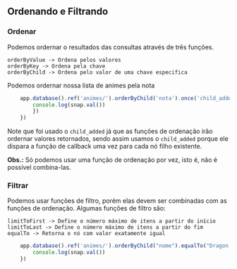 ## Ordenando e Filtrando

### Ordenar

Podemos ordernar o resultados das consultas através de três funções.

    orderByValue -> Ordena pelos valores
    orderByKey -> Ordena pela chave
    orderByChild -> Ordena pelo valor de uma chave especifica

Podemos ordernar nossa lista de animes pela nota

```javascript
    app.database().ref('animes/').orderByChild('nota').once('child_added', function (snap) {
        console.log(snap.val())
        })
    })
```

Note que foi usado o ```child_added``` já que as funções de ordenação irão ordernar valores retornados, sendo assim usamos o ```child_added``` porque ele dispara a função de callback uma vez para cada nó filho existente.

**Obs.:** Só podemos usar uma função de ordenação por vez, isto é, não é possível combina-las.

### Filtrar

Podemos usar funções de filtro, porém elas devem ser combinadas com as funções de ordenação. Algumas funções de filtro são:

    limitToFirst -> Define o número máximo de itens a partir do início
    limitToLast -> Define o número máximo de itens a partir do fim
    equalTo -> Retorna o nó com valor exatamente igual


```javascript
    app.database().ref('animes/').orderByChild("nome").equalTo("Dragon Ball").once('child_added',   function (snap) {
        console.log(snap.val())
    })
```


